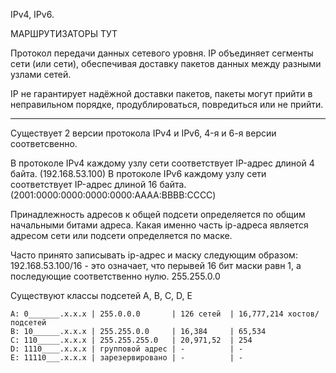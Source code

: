 IPv4, IPv6. 

МАРШРУТИЗАТОРЫ ТУТ

Протокол передачи данных сетевого уровня.
IP объединяет сегменты сети (или сети), обеспечивая доставку пакетов данных между разными
узлами сетей.

IP не гарантирует надёжной доставки пакетов,
пакеты могут прийти в неправильном порядке, продублироваться, повредиться или не прийти.

---

Существует 2 версии протокола IPv4 и IPv6, 4-я и 6-я версии соответсвенно.

В протоколе IPv4 каждому узлу сети соответствует IP-адрес длиной 4 байта. (192.168.53.100)
В протоколе IPv6 каждому узлу сети соответствует IP-адрес длиной 16 байта. (2001:0000:0000:0000:0000:AAAA:BBBB:CCCC)


Принадлежность адресов к общей подсети определяется по общим начальными битами адреса.
Какая именно часть ip-адреса является адресом сети или подсети определяется по маске.

Часто принято записывать ip-адрес и маску следующим образом: 192.168.53.100/16 - это означает, что перывей 16 бит маски равн 1,
а последующие соответственно нулю. 255.255.0.0

Существуют классы подсетей A, B, C, D, E
```
A: 0_______.x.x.x | 255.0.0.0       | 126 сетей  | 16,777,214 хостов/подсетей
B: 10______.x.x.x | 255.255.0.0     | 16,384     | 65,534
C: 110_____.x.x.x | 255.255.255.0   | 20,971,52  | 254
D: 1110____.x.x.x | групповой адрес | -          | -
E: 11110___.x.x.x | зарезервировано | -          | -
```

